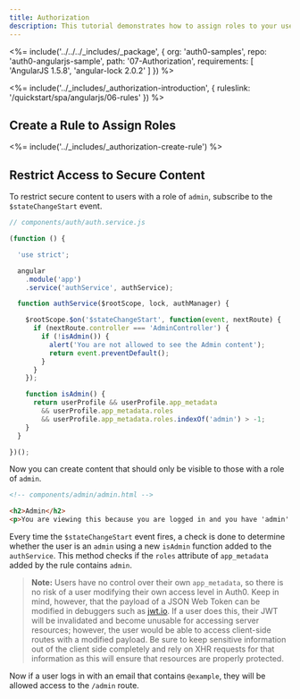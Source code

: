 ```yaml
---
title: Authorization
description: This tutorial demonstrates how to assign roles to your users, and use those claims to authorize or deny a user to access secure content in the app
---
```


<%= include('../../../_includes/_package', {
  org: 'auth0-samples',
  repo: 'auth0-angularjs-sample',
  path: '07-Authorization',
  requirements: [
    'AngularJS 1.5.8',
    'angular-lock 2.0.2'
  ]
}) %>

<%= include('../_includes/_authorization-introduction', { ruleslink: '/quickstart/spa/angularjs/06-rules' }) %>

## Create a Rule to Assign Roles

<%= include('../_includes/_authorization-create-rule') %>

## Restrict Access to Secure Content

To restrict secure content to users with a role of `admin`, subscribe to the `$stateChangeStart` event.

```js
// components/auth/auth.service.js

(function () {

  'use strict';

  angular
    .module('app')
    .service('authService', authService);

  function authService($rootScope, lock, authManager) {

    $rootScope.$on('$stateChangeStart', function(event, nextRoute) {
      if (nextRoute.controller === 'AdminController') {
        if (!isAdmin()) {
          alert('You are not allowed to see the Admin content');
          return event.preventDefault();
        }
      }
    });

    function isAdmin() {
      return userProfile && userProfile.app_metadata
        && userProfile.app_metadata.roles
        && userProfile.app_metadata.roles.indexOf('admin') > -1;
    }
  }

})();
```

Now you can create content that should only be visible to those with a role of `admin`.

```html
<!-- components/admin/admin.html -->

<h2>Admin</h2>
<p>You are viewing this because you are logged in and you have 'admin' role</p>
```

Every time the `$stateChangeStart` event fires, a check is done to determine whether the user is an `admin` using a new `isAdmin` function added to the `authService`. This method checks if the `roles` attribute of `app_metadata` added by the rule contains `admin`.


> **Note:** Users have no control over their own `app_metadata`, so there is no risk of a user modifying their own access level in Auth0. Keep in mind, however, that the payload of a JSON Web Token can be modified in debuggers such as [jwt.io](https://jwt.io). If a user does this, their JWT will be invalidated and become unusable for accessing server resources; however, the user would be able to access client-side routes with a modified payload. Be sure to keep sensitive information out of the client side completely and rely on XHR requests for that information as this will ensure that resources are properly protected.

Now if a user logs in with an email that contains `@example`, they will be allowed access to the `/admin` route.
